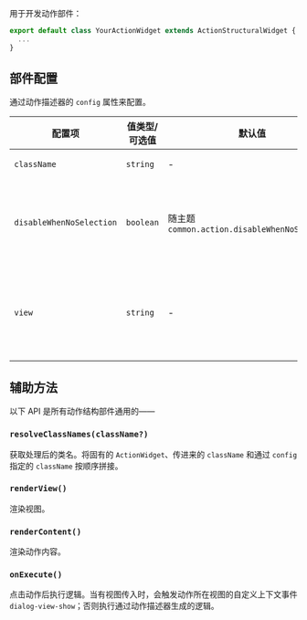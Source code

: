用于开发动作部件：

```typescript
export default class YourActionWidget extends ActionStructuralWidget {
  ...
}
```

## 部件配置

通过动作描述器的 `config` 属性来配置。

| 配置项 | 值类型/可选值 | 默认值 | 说明 |
| --- | --- | --- | --- |
| `className` | `string` | - | 附加的 CSS 类名 |
| `disableWhenNoSelection` | `boolean` | 随主题 `common.action.disableWhenNoSelection` | 批量操作类动作是否随着列表选中条目数更改可用状态 |
| `view` | `string` | - | 对话框中要显示的视图，是 `模块名.views.视图名` 的格式 |

## 辅助方法

以下 API 是所有动作结构部件通用的——

### `resolveClassNames(className?)`

获取处理后的类名。将固有的 `ActionWidget`、传进来的 `className` 和通过 `config` 指定的 `className` 按顺序拼接。

### `renderView()`

渲染视图。

### `renderContent()`

渲染动作内容。

### `onExecute()`

点击动作后执行逻辑。当有视图传入时，会触发动作所在视图的自定义上下文事件 `dialog-view-show`；否则执行通过动作描述器生成的逻辑。
